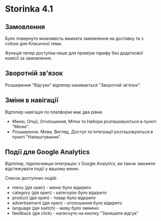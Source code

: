 # Storinka 4.1

## Замовлення

Було повернуто можливість вмикати замовлення на доставку та з собою для Класичної теми. 

Функція тепер доступна лише для преміум тарифу без додаткової комісії за замовлення.

## Зворотній зв'язок

Розширення "Відгуки" відтепер називається "Зворотній зв'язок".

## Зміни в навігації
 
Відтепер навігація по платформі має два рівня.

- Меню, Опції, Оголошення, Мітки та Набори розташовуються в пункті "Меню".
- Розширення, Мови, Вигляд, Доступ та Інтеграції розташовуються в пункті "Налаштування".

## Події для Google Analytics

Відтепер, підключивши інтеграцію з Google Analytics, ви також зможете відстежувати події у вашому меню. 

Список доступних подій:
- menu (дія open) - меню було відкрито
- category (дія open) - категорію було відкрито
- product (дія open) - товар було відкрито
- advertisement (дія open) - оголошення було відкрито
- language (дія switch) - мову було змінено
- feedback (дія click) - натиснуто на кнопку "Залишити відгук"
